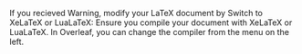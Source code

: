 If you recieved Warning, modify your LaTeX document by 
Switch to XeLaTeX or LuaLaTeX:
Ensure you compile your document with XeLaTeX or LuaLaTeX. In Overleaf, you can change the compiler from the menu on the left.
